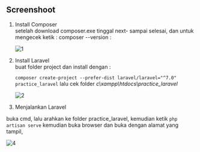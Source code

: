 ## Screenshoot
<ol><li>Install Composer</li>
  setelah download composer.exe tinggal next- sampai selesai, dan untuk mengecek ketik : composer --version :
  
  ![1](https://user-images.githubusercontent.com/72422140/146861000-d502d67c-e554-4809-a346-50b78804c9dd.png)

<li>Install Laravel</li>
  buat folder project dan install dengan :
  
  `composer create-project --prefer-dist laravel/laravel="^7.0" practice_laravel`
   lalu cek folder *c\xampp\htdocs\practice_laravel*
  
  ![2](https://user-images.githubusercontent.com/72422140/146861923-712f6f71-21ce-4088-8f9b-31ee207e20b6.png)
  
<li>Menjalankan Laravel</li></ol> 

buka cmd, lalu arahkan ke folder practice_laravel, kemudian ketik `php artisan serve` kemudian buka browser dan buka dengan alamat yang tampil,

![4](https://user-images.githubusercontent.com/72422140/146862390-85b9cda0-2c68-4786-811c-12dc3878a2c7.png)

